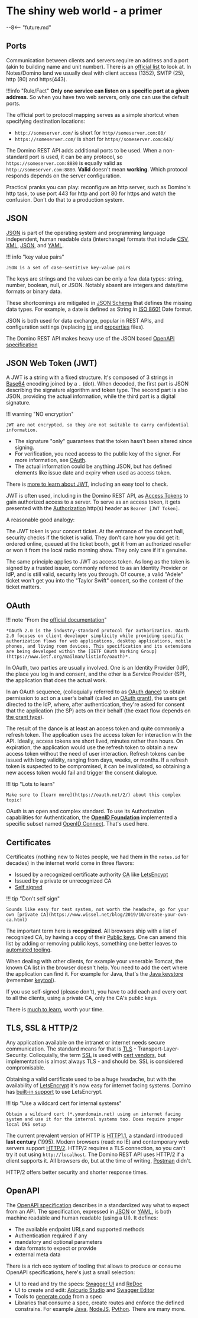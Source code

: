 # The shiny web world - a primer

--8<-- "future.md"

## Ports

Communication between clients and servers require an address and a port (akin to building name and unit number). There is an [official list](https://en.wikipedia.org/wiki/List_of_TCP_and_UDP_port_numbers) to look at. In Notes/Domino land we usually deal with client access (1352), SMTP (25), http (80) and https(443).

!!!info "Rule/Fact"
    **Only one service can listen on a specific port at a given address**. So when you have two web servers, only one can use the default ports.

The official port to protocol mapping serves as a simple shortcut when specifying destination locations:

- `http://someserver.com/` is short for `http//someserver.com:80/`
- `https://someserver.com/` is short for `https//someserver.com:443/`

The Domino REST API adds additional ports to be used. When a non-standard port is used, it can be any protocol, so `https://someserver.com:8880` is equally valid as `http://someserver.com:8880`. **Valid** doesn't mean **working**. Which protocol responds depends on the server configuration.

Practical pranks you can play: reconfigure an http server, such as Domino's http task, to use port 443 for http and port 80 for https and watch the confusion. Don't do that to a production system.

## JSON

[JSON](https://www.json.org/) is part of the operating system and programming language independent, human readable data (interchange) formats that include [CSV](https://en.wikipedia.org/wiki/Comma-separated_values), [XML](https://en.wikipedia.org/wiki/XML), [JSON](https://en.wikipedia.org/wiki/JSON), and [YAML](https://en.wikipedia.org/wiki/YAML).

!!! info "key value pairs"

    JSON is a set of case-sentitive key-value pairs

The keys are strings and the values can be only a few data types: string, number, boolean, null, or JSON. Notably absent are integers and date/time formats or binary data.

These shortcomings are mitigated in [JSON Schema](https://json-schema.org/) that defines the missing data types. For example, a date is defined as String in [ISO 8601](https://en.wikipedia.org/wiki/ISO_8601) Date format.

JSON is both used for data exchange, popular in REST APIs, and configuration settings (replacing [ini](https://en.wikipedia.org/wiki/INI_file) and [properties](https://en.wikipedia.org/wiki/.properties) files).

The Domino REST API makes heavy use of the JSON based [OpenAPI specification](https://www.openapis.org/)

## JSON Web Token (JWT)

A JWT is a string with a fixed structure. It's composed of 3 strings in [Base64](https://en.wikipedia.org/wiki/Base64) encoding joined by a `.` (dot). When decoded, the first part is JSON describing the signature algorithm and token type. The second part is also JSON, providing the actual information, while the third part is a digital signature.

!!! warning "NO encryption"

    JWT are not encrypted, so they are not suitable to carry confidential information.

- The signature "only" guarantees that the token hasn't been altered since signing.
- For verification, you need access to the public key of the signer. For more information, see [OAuth](#oauth). 
- The actual information could be anything JSON, but has defined elements like issue date and expiry when used as access token.

There is [more to learn about JWT](https://jwt.io/), including an easy tool to check.

JWT is often used, including in the Domino REST API, as [Access Tokens](https://www.oauth.com/oauth2-servers/access-tokens/) to gain authorized access to a server. To serve as an access token, it gets presented with the [Authorization](https://developer.mozilla.org/en-US/docs/Web/HTTP/Headers/Authorization) http(s) header as `Bearer [JWT Token]`.

A reasonable good analogy: 

The JWT token is your concert ticket. At the entrance of the concert hall, security checks if the ticket is valid. They don't care how you did get it: ordered online, queued at the ticket booth, got it from an authorized reseller or won it from the local radio morning show. They only care if it's genuine.

The same principle applies to JWT as access token. As long as the token is signed by a trusted issuer, commonly referred to as an Identity Provider or IdP, and is still valid, security lets you through. Of course, a valid "Adele" ticket won't get you into the "Taylor Swift" concert, so the content of the ticket matters.

## OAuth

!!! note "From the [official documentation](https://oauth.net/2/)"

    *OAuth 2.0 is the industry-standard protocol for authorization. OAuth 2.0 focuses on client developer simplicity while providing specific authorization flows for web applications, desktop applications, mobile phones, and living room devices. This specification and its extensions are being developed within the [IETF OAuth Working Group](https://www.ietf.org/mailman/listinfo/oauth)*.

In OAuth, two parties are usually involved. One is an Identity Provider (IdP), the place you log in and consent, and the other is a Service Provider (SP), the application that does the actual work.

In an OAuth sequence, (colloquially referred to as [OAuth dance](https://medium.com/typeforms-engineering-blog/the-beginners-guide-to-oauth-dancing-4b8f3666de10)) to obtain permission to act on a user's behalf (called an [OAuth grant](https://oauth.net/2/grant-types/)), the users get directed to the IdP, where, after authentication, they're asked for consent that the application (the SP) acts on their behalf (the exact flow depends on [the grant type](https://oauth.net/2/grant-types/)).

The result of the dance is at least an access token and quite commonly a refresh token. The application uses the access token for interaction with the API. Ideally, access tokens are short lived, minutes rather than hours. On expiration, the application would use the refresh token to obtain a new access token without the need of user interaction. Refresh tokens can be issued with long validity, ranging from days, weeks, or months. If a refresh token is suspected to be compromised, it can be invalidated, so obtaining a new access token would fail and trigger the consent dialogue.

!!! tip "Lots to learn"

    Make sure to [learn more](https://oauth.net/2/) about this complex topic!

OAuth is an open and complex standard. To use its Authorization capabilities for Authentication, the **[OpenID Foundation](https://openid.net/)** implemented a specific subset named [OpenID Connect](https://openid.net/developers/how-connect-works/). That's used here.

## Certificates

Certificates (nothing new to Notes people, we had them in the `notes.id` for decades) in the internet world come in three flavors:

- Issued by a recognized certificate authority [CA](https://en.wikipedia.org/wiki/Certificate_authority) like [LetsEncypt](https://letsencrypt.org)
- Issued by a private or unrecognized CA
- [Self signed](https://en.wikipedia.org/wiki/Self-signed_certificate)

!!! tip "Don't self sign"

    Sounds like easy for test system, not worth the headache, go for your own [private CA](https://www.wissel.net/blog/2019/10/create-your-own-ca.html)

The important term here is **recognized**. All browsers ship with a list of recognized CA, by having a copy of their [Public keys](https://en.wikipedia.org/wiki/Public_key_certificate). One can amend this list by adding or removing public keys, something one better leaves to [automated tooling](https://www.hcl-software.com/bigfix).

When dealing with other clients, for example your venerable Tomcat, the known CA list in the browser doesn't help. You need to add the cert where the application can find it. For example for Java, that's the [Java keystore](https://jenkov.com/tutorials/java-cryptography/keystore.html) (remember [keytool](https://docs.oracle.com/javase/8/docs/technotes/tools/unix/keytool.html)).

If you use self-signed (please don't), you have to add each and every cert to all the clients, using a private CA, only the CA's public keys.

There is [much to learn](https://www.cloudflare.com/learning/ssl/how-does-public-key-encryption-work/), worth your time.

## TLS, SSL & HTTP/2

Any application available on the intranet or internet needs secure communication. The standard means for that is [TLS](https://en.wikipedia.org/wiki/Transport_Layer_Security) - Transport-Layer-Security. Colloquially, the term [SSL](https://www.rfc-editor.org/rfc/rfc6101) is used with [cert vendors](https://www.digicert.com/what-is-an-ssl-certificate), but implementation is almost always TLS - and should be. SSL is considered compromisable.

Obtaining a valid certificate used to be a huge headache, but with the availability of [LetsEncrypt](https://letsencrypt.org) it's now easy for internet facing systems. Domino has [built-in support](https://help.hcltechsw.com/domino/12.0.2/admin/secu_le_managing-certs_from_LE.html) to use LetsEncrypt.

!!! tip "Use a wildcard cert for internal systems"

    Obtain a wildcard cert (*.yourdomain.net) using an internet facing system and use it for the internsl systems too. Does require proper local DNS setup

The current prevalent version of HTTP is [HTTP1.1](https://www.rfc-editor.org/rfc/rfc9110.html), a standard introduced **last century** (1995). Modern browsers (read: no IE) and contemporary web servers support [HTTP/2](https://en.wikipedia.org/wiki/HTTP/2). HTTP/2 requires a TLS connection, so you can't try it out using `http://localhost`. The Domino REST API uses HTTP/2 if a client supports it. All browsers do, but at the time of writing, [Postman](https://www.postman.com/) didn't.

HTTP/2 offers better security and shorter response times.

## OpenAPI

The [OpenAPI specification](https://www.openapis.org/) describes in a standardized way what to expect from an API. The specification, expressed in [JSON](https://www.json.org/) or [YAML](https://en.wikipedia.org/wiki/YAML), is both machine readable and human readable (using a UI). It defines:

- The available endpoint URLs and supported methods
- Authentication required if any
- mandatory and optional parameters
- data formats to expect or provide
- external meta data

There is a rich eco system of tooling that allows to produce or consume OpenAPI specifications, here's just a small selection:

- UI to read and try the specs: [Swagger UI](https://swagger.io/tools/swagger-ui/) and [ReDoc](https://redocly.com/reference/)
- UI to create and edit: [Apicurio Studio](https://www.apicur.io/studio/) and [Swagger Editor](https://swagger.io/tools/swagger-editor/)
- Tools to [generate code](https://swagger.io/tools/swagger-codegen/) from a spec
- Libraries that consume a spec, create routes and enforce the defined constrains. For example [Java](https://vertx.io/docs/vertx-openapi/java/), [NodeJS](https://www.npmjs.com/package/express-openapi-validator), [Python](https://pypi.org/project/openapi-core/). There are many more.

